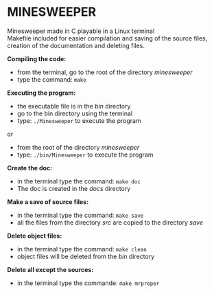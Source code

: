 # MINESWEEPER
Minesweeper made in C playable in a Linux terminal<br/>
Makefile included for easier compilation and saving of the source files, creation of the documentation and deleting files.

**Compiling the code:**
- from the terminal, go to the root of the directory *minesweeper*
- type the command:      `make` 

**Executing the program:**
- the executable file is in the *bin* directory
- go to the bin directory using the terminal
- type:       `./Minesweeper` to execute the program

or
- from the root of the directory *minesweeper*
- type:       `./bin/Minesweeper` to execute the program

**Create the doc:**
- in the terminal type the command:    `make doc`
- The doc is created in the *docs* directory

**Make a save of source files:**
- in the terminal type the command:    `make save`
- all the files from the directory *src* are copied to the directory *save*

**Delete object files:**
- in the terminal type the command:    `make clean`
- object files will be deleted from the *bin* directory

**Delete all except the sources:**
- in the terminal type the commande:    `make mrproper`

